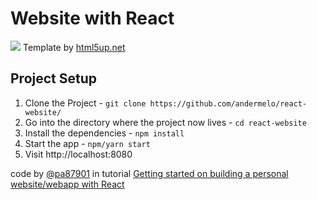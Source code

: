 # Website with React

![](https://html5up.net/uploads/images/dimension.jpg)
Template by [html5up.net](https://html5up.net/)

## Project Setup

1. Clone the Project - `git clone https://github.com/andermelo/react-website/`
2. Go into the directory where the project now lives - `cd react-website`
3. Install the dependencies - `npm install`
4. Start the app - `npm/yarn start`
5. Visit http://localhost:8080

code by [@pa87901](https://github.com/pa87901) in tutorial [Getting started on building a personal website/webapp with React](https://medium.com/@Preda/getting-started-on-building-a-personal-website-with-react-b44ee93b1710)




